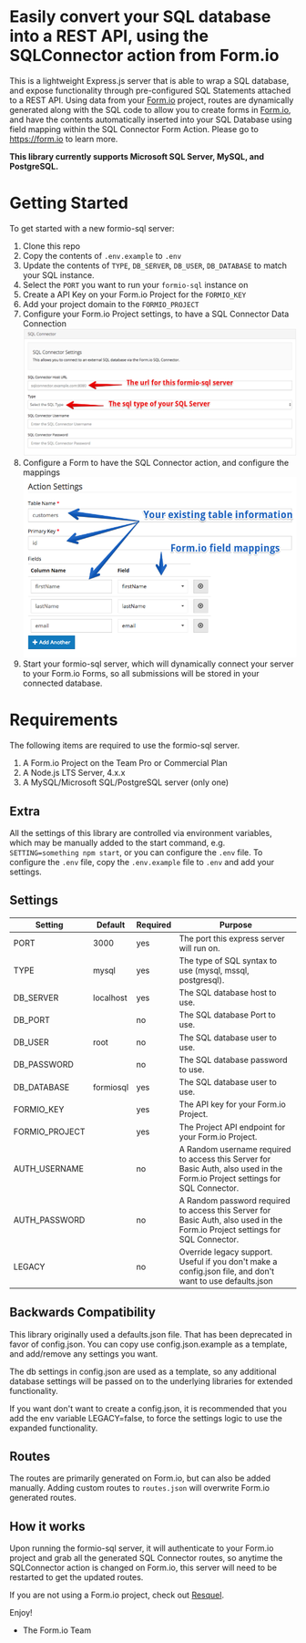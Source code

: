 Easily convert your SQL database into a REST API, using the SQLConnector action from Form.io
====================================================
This is a lightweight Express.js server that is able to wrap a SQL database, and expose functionality through
pre-configured SQL Statements attached to a REST API. Using data from your [Form.io](https://form.io) project, routes
are dynamically generated along with the SQL code to allow you to create forms in [Form.io](https://form.io), and have
the contents automatically inserted into your SQL Database using field mapping within the SQL Connector Form Action.
Please go to https://form.io to learn more.

**This library currently supports Microsoft SQL Server, MySQL, and PostgreSQL.**

# Getting Started
To get started with a new formio-sql server:

 1. Clone this repo
 2. Copy the contents of `.env.example` to `.env`
 3. Update the contents of `TYPE`, `DB_SERVER`, `DB_USER`, `DB_DATABASE` to match your SQL instance.
 4. Select the `PORT` you want to run your `formio-sql` instance on
 5. Create a API Key on your Form.io Project for the `FORMIO_KEY`
 6. Add your project domain to the `FORMIO_PROJECT`
 7. Configure your Form.io Project settings, to have a SQL Connector Data Connection
 ![](/formio-sql1.png)
 8. Configure a Form to have the SQL Connector action, and configure the mappings
 ![](/formio-sql2.png)
 9. Start your formio-sql server, which will dynamically connect your server to your Form.io Forms, so all submissions
    will be stored in your connected database.

# Requirements
The following items are required to use the formio-sql server.

 1. A Form.io Project on the Team Pro or Commercial Plan
 2. A Node.js LTS Server, 4.x.x
 3. A MySQL/Microsoft SQL/PostgreSQL server (only one)

## Extra
All the settings of this library are controlled via environment variables, which may be manually added to the start
command, e.g. `SETTING=something npm start`, or you can configure the `.env` file. To configure the `.env` file, copy
the `.env.example` file to `.env` and add your settings.

## Settings
| Setting | Default | Required | Purpose |
|---------|---------|----------|---------|
| PORT | 3000 | yes | The port this express server will run on. |
| TYPE | mysql | yes | The type of SQL syntax to use (mysql, mssql, postgresql). |
| DB_SERVER | localhost | yes | The SQL database host to use. |
| DB_PORT | | no | The SQL database Port to use. |
| DB_USER | root | no | The SQL database user to use. |
| DB_PASSWORD | | no | The SQL database password to use. |
| DB_DATABASE | formiosql | yes | The SQL database user to use. |
| FORMIO_KEY | | yes | The API key for your Form.io Project. |
| FORMIO_PROJECT | | yes | The Project API endpoint for your Form.io Project. |
| AUTH_USERNAME | | no | A Random username required to access this Server for Basic Auth, also used in the Form.io Project settings for SQL Connector. |
| AUTH_PASSWORD | | no | A Random password required to access this Server for Basic Auth, also used in the Form.io Project settings for SQL Connector. |
| LEGACY | | no | Override legacy support. Useful if you don't make a config.json file, and don't want to use defaults.json |

## Backwards Compatibility
This library originally used a defaults.json file. That has been deprecated in favor of config.json. You can copy use
config.json.example as a template, and add/remove any settings you want.

The db settings in config.json are used as a template, so any additional database settings will be passed on to the
underlying libraries for extended functionality.

If you want don't want to create a config.json, it is recommended that you add the env variable LEGACY=false, to force
the settings logic to use the expanded functionality.

## Routes
The routes are primarily generated on Form.io, but can also be added manually. Adding custom routes to `routes.json`
will overwrite Form.io generated routes.

## How it works
Upon running the formio-sql server, it will authenticate to your Form.io project and grab all the generated SQL
Connector routes, so anytime the SQLConnector action is changed on Form.io, this server will need to be restarted to get
the updated routes.

If you are not using a Form.io project, check out [Resquel](https://github.com/formio/resquel).

Enjoy!

 - The Form.io Team
